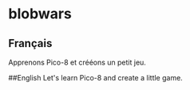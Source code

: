 # blobwars

## Français
Apprenons Pico-8 et crééons un petit jeu.

##English
Let's learn Pico-8 and create a little game.
